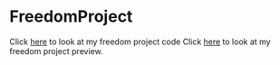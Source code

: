 # FreedomProject
Click [here](three-final.html) to look at my freedom project code
Click [here](https://antonior1187.github.io/freedomproject/three-final.html) to look at my freedom project preview.
